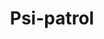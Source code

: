 ---
title: Psi-patrol
description: Kolorowanki Psi-patrol
canonical: /bajki/psi-patrol
tags:
- bajki
- psi-patrol
---
